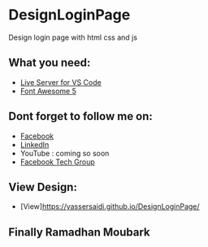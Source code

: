 # DesignLoginPage
Design login page with html css and js
## What you need:
- [Live Server for VS Code](https://marketplace.visualstudio.com/items?itemName=ritwickdey.LiveServer) 
- [Font Awesome 5](https://fontawesome.com/download) 
## Dont forget to follow me on:
- [Facebook](https://www.facebook.com/sohoper10) <br/>
- [LinkedIn](https://www.linkedin.com/in/yasser-saidi-229275197) <br/>
- YouTube : coming so soon <br/>
- [Facebook Tech Group](https://www.facebook.com/groups/dzairfamilytech/?ref=share) <br/>
## View Design:
- [View]https://yassersaidi.github.io/DesignLoginPage/
## Finally Ramadhan Moubark

